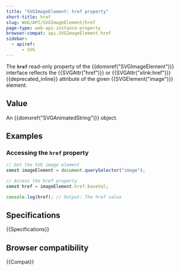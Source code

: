 ```yaml
---
title: "SVGImageElement: href property"
short-title: href
slug: Web/API/SVGImageElement/href
page-type: web-api-instance-property
browser-compat: api.SVGImageElement.href
sidebar:
  - apiref:
      - SVG
---
```


The **`href`** read-only property of the {{domxref("SVGImageElement")}} interface reflects the {{SVGAttr("href")}} or {{SVGAttr("xlink:href")}} {{deprecated_inline}} attribute of the given {{SVGElement("image")}} element.

## Value

An {{domxref("SVGAnimatedString")}} object.

## Examples

### Accessing the `href` property

```js
// Get the SVG image element
const imageElement = document.querySelector("image");

// Access the href property
const href = imageElement.href.baseVal;

console.log(href); // Output: The href value
```

## Specifications

{{Specifications}}

## Browser compatibility

{{Compat}}
